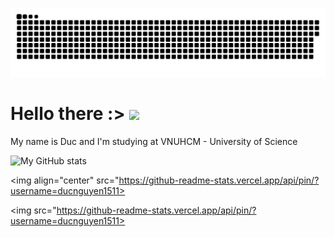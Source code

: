 ![snake gif](https://github.com/ducnguyen1511/ducnguyen1511/blob/output/github-contribution-grid-snake.svg)


# Hello there :>   <img src="https://c.tenor.com/b4YzfTiBP7MAAAAC/bye-bye-pokemon.gif" style="height: 64px; width: 64px, position: relative;" >




<p>

  My name is Duc and I'm studying at VNUHCM - University of Science
  

</p>

![My GitHub stats](https://github-readme-stats.vercel.app/api?username=ducnguyen1511&show_icons=true&theme=radical&hide_border=true)


  <img align="center" src="https://github-readme-stats.vercel.app/api/pin/?username=ducnguyen1511>
                          
   <img  src="https://github-readme-stats.vercel.app/api/pin/?username=ducnguyen1511>                          
                           
                       
